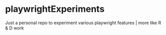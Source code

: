 # playwrightExperiments
Just a personal repo to experiment various playwright features | more like R &amp; D work
